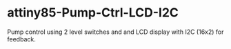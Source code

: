 # attiny85-Pump-Ctrl-LCD-I2C
Pump control using 2 level switches and and LCD display with I2C (16x2) for feedback.
